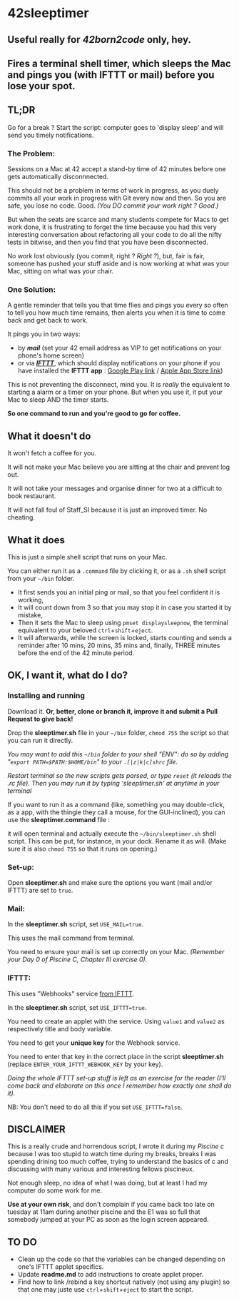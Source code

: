 # 42sleeptimer
## Useful really for *42born2code* only, hey. 
## Fires a terminal shell timer, which sleeps the Mac and pings you (with IFTTT or mail) before you lose your spot.

## TL;DR
Go for a break ? Start the script: computer goes to 'display sleep' and will send you timely notifications.

### The Problem: 
Sessions on a Mac at 42 accept a stand-by time of 42 minutes before one gets automatically disconnnected. 

This should not be a problem in terms of work in progress, as you duely commits all your work in progress with Git every now and then. So you are safe, you lose no code. Good. *(You DO commit your work right ? Good.)*

But when the seats are scarce and many students compete for Macs to get work done, it is frustrating to forget the time because you had this very interesting conversation about refactoring all your code to do all the nifty tests in bitwise, and then you find that you have been disconnected. 

No work lost obviously (you commit, right ? *Right ?*), but, fair is fair, someone has pushed your stuff aside and is now working at what was your Mac, sitting on what was your chair.

### One Solution:
A gentle reminder that tells you that time flies and pings you every so often to tell you how much time remains, then alerts you when it is time to come back and get back to work.

It pings you in two ways: 

* by ***mail*** (set your 42 email address as VIP to get notifications on your phone's home screen) 
* or via ***[IFTTT](https://ifttt.com)***, which should display notifications on your phone if you have installed the **IFTTT app** : [Google Play link](https://play.google.com/store/apps/details?id=com.ifttt.ifttt&hl=fr) / [Apple App Store link](https://itunes.apple.com/fr/app/ifttt/id660944635))

This is not preventing the disconnect, mind you. It is *really* the equivalent to starting a alarm or a timer on your phone. But when you use it, it put your Mac to sleep AND the timer starts. 

**So one command to run and you're good to go for coffee.**

## What it doesn't do
It won't fetch a coffee for you. 

It will not make your Mac believe you are sitting at the chair and prevent log out.

It will not take your messages and organise dinner for two at a difficult to book restaurant. 

It will not fall foul of Staff_SI because it is just an improved timer. No cheating.

## What it does
This is just a simple shell script that runs on your Mac. 

You can either run it as a `.command` file by clicking it, or as a `.sh` shell script from your `~/bin` folder.

* It first sends you an initial ping or mail, so that you feel confident it is working, 
* It will count down from 3 so that you may stop it in case you started it by mistake,
* Then it sets the Mac to sleep using `pmset displaysleepnow`, the terminal equivalent to  your beloved `ctrl`+`shift`+`eject`. 
* It will afterwards, while the screen is locked, starts counting and sends a reminder after 10 mins, 20 mins, 35 mins and, finally, THREE minutes before the end of the 42 minute period.

## OK, I want it, what do I do?

### Installing and running

Download it. **Or, better, clone or branch it, improve it and submit a Pull Request to give back!**

Drop the **sleeptimer.sh** file in your `~/bin` folder, `chmod 755` the script so that you can run it directly. 

*You may want to add this `~/bin` folder to your shell "ENV": do so by adding "`export PATH=$PATH:$HOME/bin`" to your `.[|z|k|c]shrc` file.*

*Restart terminal so the new scripts gets parsed, or type `reset` (it reloads the .rc file). Then you may
run it by typing 'sleeptimer.sh' at anytime in your terminal*

If you want to run it as a command (like, something you may double-click, as a app, with the thingie they call a mouse, for the GUI-inclined), you can use the **sleeptimer.command** file : 

it will open terminal and actually execute the `~/bin/sleeptimer.sh` shell script. This can be put, for instance, in your dock. Rename it as will. (Make sure it is also `chmod 755` so that it runs on opening.)

### Set-up:
Open **sleeptimer.sh** and make sure the options you want (mail and/or IFTTT) are set to `true`.

### Mail: 

In the **sleeptimer.sh** script, set `USE_MAIL=true`.

This uses the mail command from terminal.

You need to ensure your mail is set up correctly on your Mac. _(Remember your Day 0 of Piscine C, Chapter III exercise 0)._

### IFTTT: 
This uses "Webhooks" service [from IFTTT](https://ifttt.com/maker_webhooks). 

In the **sleeptimer.sh** script, set `USE_IFTTT=true`.

You need to create an applet with the service. Using `value1` and `value2` as respectively title and body variable.

You need to get your **unique key** for the Webhook service.

You need to enter that key in the correct place in the script **sleeptimer.sh** (replace `ENTER_YOUR_IFTTT_WEBHOOK_KEY` by your key). 

*Doing the whole IFTTT set-up stuff is left as an exercise for the reader (I'll come back and elaborate on this once I remember how exactly one shall do it).*

NB: You don't need to do all this if you set `USE_IFTTT=false`.

## DISCLAIMER
This is a really crude and horrendous script, I wrote it during my *Piscine c* because I was too stupid to watch time during my breaks, breaks I was spending drining too much coffee, trying to understand the basics of c and discussing with many various and interesting fellows piscineux. 

Not enough sleep, no idea of what I was doing, but at least I had my computer do some work for me. 

**Use at your own risk**, and don't complain if you came back too late on tuesday at 11am during another piscine and the E1 was so full that somebody jumped at your PC as soon as the login screen appeared.

## TO DO
* Clean up the code so that the variables can be changed depending on one's IFTTT applet specifics.
* Update **readme.md** to add instructions to create applet proper.
* Find how to link /rebind a key shortcut natively (not using any plugin) so that one may juste use `ctrl`+`shift`+`eject` to start the script.
